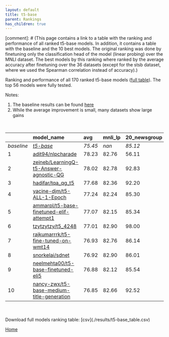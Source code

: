 ```yaml
---
layout: default
title: t5-base
parent: Rankings
has_children: true
---
```

[comment]: # (This page contains a link to a table with the ranking and performance of all ranked t5-base models. In addition, it contains a table with the baseline and the 10 best models. The original ranking was done by finetuning only the classification head of the model (linear probing) over the MNLI dataset.  The best models  by this ranking where ranked by the average accuracy after finetuning over the 36 datasets (except for the stsb dataset, where we used the Spearman correlation instead of accuracy).)

Ranking and performance of all 170 ranked t5-base models ([full table](./results/t5-base_table.csv)).  The top 56 models were fully tested.

Notes:
1. The baseline results can be found [here](t5-base_pretrain_scores_table)
1. While the average improvement is small, many datasets show large gains

<br>


|            | model_name                                                                                                                                                                                                                                                                                                                                                                                                                                                                                                                                                                                                                                                                                                                              | avg     | mnli_lp   | 20_newsgroup   | ag_news   | amazon_reviews_multi   | anli    | boolq   | cb      | cola    | copa    | dbpedia   | esnli   | financial_phrasebank   | imdb    | isear   | mnli    | mrpc    | multirc   | poem_sentiment   | qnli    | qqp     | rotten_tomatoes   | rte     | sst2    | sst_5bins   | stsb    | trec_coarse   | trec_fine   | tweet_ev_emoji   | tweet_ev_emotion   | tweet_ev_hate   | tweet_ev_irony   | tweet_ev_offensive   | tweet_ev_sentiment   | wic     | wnli    | wsc     | yahoo_answers   |
|:-----------|:----------------------------------------------------------------------------------------------------------------------------------------------------------------------------------------------------------------------------------------------------------------------------------------------------------------------------------------------------------------------------------------------------------------------------------------------------------------------------------------------------------------------------------------------------------------------------------------------------------------------------------------------------------------------------------------------------------------------------------------|:--------|:----------|:---------------|:----------|:-----------------------|:--------|:--------|:--------|:--------|:--------|:----------|:--------|:-----------------------|:--------|:--------|:--------|:--------|:----------|:-----------------|:--------|:--------|:------------------|:--------|:--------|:------------|:--------|:--------------|:------------|:-----------------|:-------------------|:----------------|:-----------------|:---------------------|:---------------------|:--------|:--------|:--------|:----------------|
| *baseline* | *[t5-base](t5-base_pretrain_scores_table)*                                                                                                                                                                                                                                                                                                                                                                                                                                                                                                                                                                                                                                                                                              | *75.45* | *nan*     | *85.12*        | *89.42*   | *66.54*                | *47.05* | *76.66* | *75.54* | *81.91* | *49.65* | *76.41*   | *89.72* | *85.30*                | *92.33* | *71.28* | *83.80* | *85.66* | *60.28*   | *74.42*          | *90.38* | *88.94* | *88.61*           | *73.68* | *93.84* | *55.55*     | *85.31* | *97.21*       | *92.33*     | *44.88*          | *79.51*            | *52.74*         | *73.74*          | *84.03*              | *70.21*              | *67.19* | *55.35* | *60.00* | *71.59*         |
| 1          | [adit94/nlpcharade](model_gain_chart?avg=2.78&mnli_lp=nan&20_newsgroup=-29.01&ag_news=2.38&amazon_reviews_multi=4.40&anli=1.58&boolq=10.84&cb=-8.92&cola=-2.62&copa=39.82&dbpedia=12.81&esnli=0.60&financial_phrasebank=1.31&imdb=-10.84&isear=26.32&mnli=8.64&mrpc=3.06&multirc=12.08&poem_sentiment=-29.04&qnli=-34.05&qqp=1.74&rotten_tomatoes=-36.72&rte=16.64&sst2=-9.88&sst_5bins=18.68&stsb=-5.99&trec_coarse=-30.77&trec_fine=-0.01&tweet_ev_emoji=47.56&tweet_ev_emotion=10.81&tweet_ev_hate=21.50&tweet_ev_irony=10.21&tweet_ev_offensive=-13.09&tweet_ev_sentiment=16.40&wic=4.61&wnli=0.99&wsc=17.17&yahoo_answers=21.01&model_name=adit94%2Fnlpcharade&base_name=t5-base)                                                  | 78.23   | 82.76     | 56.11          | 91.80     | 70.95                  | 48.62   | 87.50   | 66.61   | 79.29   | 89.47   | 89.21     | 90.32   | 86.62                  | 81.49   | 97.60   | 92.44   | 88.73   | 72.36     | 45.38            | 56.34   | 90.68   | 51.89             | 90.32   | 83.95   | 74.23       | 79.33   | 66.44         | 92.32       | 92.44            | 90.32              | 74.23           | 83.95            | 70.95                | 86.62                | 71.80   | 56.34   | 77.17   | 92.60           |
| 2          | [zeineb/LearningQ-t5-Answer-agnostic-QG](model_gain_chart?avg=2.57&mnli_lp=nan&20_newsgroup=7.72&ag_news=-17.39&amazon_reviews_multi=25.92&anli=1.23&boolq=9.06&cb=-16.52&cola=5.10&copa=19.00&dbpedia=10.13&esnli=0.83&financial_phrasebank=-11.30&imdb=-25.69&isear=4.79&mnli=2.87&mrpc=5.14&multirc=-1.63&poem_sentiment=19.27&qnli=2.07&qqp=-1.06&rotten_tomatoes=-14.12&rte=0.32&sst2=-7.16&sst_5bins=29.45&stsb=-7.36&trec_coarse=-41.73&trec_fine=-3.21&tweet_ev_emoji=45.67&tweet_ev_emotion=1.98&tweet_ev_hate=-1.25&tweet_ev_irony=0.75&tweet_ev_offensive=0.97&tweet_ev_sentiment=0.21&wic=22.41&wnli=-0.42&wsc=12.49&yahoo_answers=13.94&model_name=zeineb%2FLearningQ-t5-Answer-agnostic-QG&base_name=t5-base)             | 78.02   | 82.78     | 92.83          | 72.03     | 92.46                  | 48.28   | 85.71   | 59.01   | 87.01   | 68.65   | 86.54     | 90.55   | 74.01                  | 66.64   | 76.07   | 86.68   | 90.81   | 58.65     | 93.69            | 92.46   | 87.88   | 74.49             | 74.01   | 86.68   | 85.00       | 77.95   | 55.48         | 89.12       | 90.55            | 81.49              | 51.48           | 74.49            | 85.00                | 70.42                | 89.60   | 54.93   | 72.49   | 85.53           |
| 3          | [hadifar/tqa_qg_t5](model_gain_chart?avg=2.23&mnli_lp=nan&20_newsgroup=7.08&ag_news=-18.15&amazon_reviews_multi=19.06&anli=1.48&boolq=21.14&cb=13.39&cola=1.12&copa=6.23&dbpedia=9.43&esnli=-41.19&financial_phrasebank=-39.30&imdb=-3.77&isear=21.34&mnli=8.51&mrpc=-15.91&multirc=33.87&poem_sentiment=18.40&qnli=-10.96&qqp=0.50&rotten_tomatoes=-32.27&rte=-24.39&sst2=-27.36&sst_5bins=38.14&stsb=6.69&trec_coarse=-14.52&trec_fine=5.67&tweet_ev_emoji=37.17&tweet_ev_emotion=-26.95&tweet_ev_hate=23.16&tweet_ev_irony=10.33&tweet_ev_offensive=-13.39&tweet_ev_sentiment=15.58&wic=-15.24&wnli=35.35&wsc=23.60&yahoo_answers=6.41&model_name=hadifar%2Ftqa_qg_t5&base_name=t5-base)                                             | 77.68   | 82.36     | 92.20          | 71.27     | 85.60                  | 48.53   | 97.80   | 88.93   | 83.03   | 55.88   | 85.83     | 48.53   | 46.01                  | 88.56   | 92.62   | 92.31   | 69.75   | 94.15     | 92.82            | 79.42   | 89.43   | 56.33             | 49.30   | 66.48   | 93.69       | 92.00   | 82.69         | 98.00       | 82.05            | 52.56              | 75.89           | 84.07            | 70.64                | 85.79                | 51.95   | 90.71   | 83.60   | 78.00           |
| 4          | [yacine-djm/t5-ALL-1-Epoch](model_gain_chart?avg=1.79&mnli_lp=nan&20_newsgroup=0.19&ag_news=0.21&amazon_reviews_multi=0.32&anli=3.45&boolq=3.01&cb=13.75&cola=0.16&copa=5.35&dbpedia=0.93&esnli=0.50&financial_phrasebank=-0.00&imdb=0.06&isear=-0.68&mnli=2.82&mrpc=3.06&multirc=0.63&poem_sentiment=8.27&qnli=1.97&qqp=1.96&rotten_tomatoes=0.42&rte=6.10&sst2=0.32&sst_5bins=-1.16&stsb=3.19&trec_coarse=0.39&trec_fine=-0.73&tweet_ev_emoji=0.15&tweet_ev_emotion=1.91&tweet_ev_hate=0.16&tweet_ev_irony=1.13&tweet_ev_offensive=0.27&tweet_ev_sentiment=-0.49&wic=3.65&wnli=-0.42&wsc=3.46&yahoo_answers=0.14&model_name=yacine-djm%2Ft5-ALL-1-Epoch&base_name=t5-base)                                                            | 77.24   | 82.24     | 85.30          | 89.63     | 66.86                  | 50.50   | 79.66   | 89.29   | 82.07   | 55.00   | 77.33     | 90.22   | 85.30                  | 92.39   | 70.60   | 86.63   | 88.73   | 60.91     | 82.69            | 92.35   | 90.90   | 89.02             | 79.78   | 94.15   | 54.39       | 88.51   | 97.60         | 91.60       | 45.03            | 81.42              | 52.90           | 74.87            | 84.30                | 69.72                | 70.85   | 54.93   | 63.46   | 71.73           |
| 5          | [ammarpl/t5-base-finetuned-elif-attempt1](model_gain_chart?avg=1.62&mnli_lp=nan&20_newsgroup=0.23&ag_news=-0.22&amazon_reviews_multi=-0.26&anli=1.45&boolq=2.00&cb=17.32&cola=-0.03&copa=5.35&dbpedia=0.53&esnli=0.41&financial_phrasebank=0.09&imdb=0.32&isear=1.47&mnli=3.30&mrpc=0.61&multirc=0.82&poem_sentiment=5.38&qnli=2.55&qqp=1.79&rotten_tomatoes=-1.27&rte=0.32&sst2=-0.72&sst_5bins=-0.53&stsb=2.43&trec_coarse=0.59&trec_fine=0.27&tweet_ev_emoji=1.08&tweet_ev_emotion=2.40&tweet_ev_hate=1.04&tweet_ev_irony=4.19&tweet_ev_offensive=-0.66&tweet_ev_sentiment=0.14&wic=2.55&wnli=0.99&wsc=3.46&yahoo_answers=-0.96&model_name=ammarpl%2Ft5-base-finetuned-elif-attempt1&base_name=t5-base)                              | 77.07   | 82.15     | 85.34          | 89.20     | 66.28                  | 48.50   | 78.65   | 92.86   | 81.88   | 55.00   | 76.93     | 90.14   | 85.40                  | 92.65   | 72.75   | 87.10   | 86.27   | 61.10     | 79.81            | 92.93   | 90.72   | 87.34             | 74.01   | 93.12   | 55.02       | 87.75   | 97.80         | 92.60       | 45.96            | 81.91              | 53.77           | 77.93            | 83.37                | 70.35                | 69.75   | 56.34   | 63.46   | 70.63           |
| 6          | [tzytzytzy/t5_4248](model_gain_chart?avg=1.56&mnli_lp=nan&20_newsgroup=12.88&ag_news=-17.12&amazon_reviews_multi=-20.34&anli=1.42&boolq=2.67&cb=11.96&cola=-0.13&copa=11.78&dbpedia=9.60&esnli=0.81&financial_phrasebank=-3.88&imdb=-36.31&isear=0.42&mnli=-6.55&mrpc=4.29&multirc=8.37&poem_sentiment=14.13&qnli=-34.05&qqp=1.73&rotten_tomatoes=5.09&rte=16.85&sst2=-8.24&sst_5bins=11.27&stsb=3.07&trec_coarse=-4.69&trec_fine=-7.71&tweet_ev_emoji=7.61&tweet_ev_emotion=-5.40&tweet_ev_hate=30.40&tweet_ev_irony=-2.97&tweet_ev_offensive=3.20&tweet_ev_sentiment=22.43&wic=-3.73&wnli=-6.88&wsc=29.13&yahoo_answers=5.14&model_name=tzytzytzy%2Ft5_4248&base_name=t5-base)                                                        | 77.01   | 82.90     | 98.00          | 72.29     | 46.20                  | 48.47   | 79.33   | 87.50   | 81.78   | 61.43   | 86.01     | 90.53   | 81.42                  | 56.02   | 71.70   | 77.26   | 89.95   | 68.65     | 88.56            | 56.34   | 90.67   | 93.69             | 90.53   | 85.60   | 66.82       | 88.38   | 92.52         | 84.62       | 52.49            | 74.11              | 83.14           | 70.77            | 87.24                | 92.64                | 63.46   | 48.47   | 89.13   | 76.73           |
| 7          | [rajkumarrrk/t5-fine-tuned-on-wmt14](model_gain_chart?avg=1.48&mnli_lp=nan&20_newsgroup=1.02&ag_news=0.15&amazon_reviews_multi=0.40&anli=1.48&boolq=2.49&cb=10.18&cola=-0.42&copa=3.35&dbpedia=0.83&esnli=0.93&financial_phrasebank=-1.80&imdb=0.36&isear=0.49&mnli=2.97&mrpc=-0.12&multirc=0.24&poem_sentiment=10.19&qnli=2.11&qqp=1.70&rotten_tomatoes=-0.71&rte=4.30&sst2=-0.60&sst_5bins=-0.71&stsb=2.82&trec_coarse=0.99&trec_fine=-0.33&tweet_ev_emoji=0.10&tweet_ev_emotion=1.56&tweet_ev_hate=-0.18&tweet_ev_irony=2.02&tweet_ev_offensive=1.08&tweet_ev_sentiment=-0.04&wic=1.93&wnli=0.99&wsc=3.46&yahoo_answers=0.18&model_name=rajkumarrrk%2Ft5-fine-tuned-on-wmt14&base_name=t5-base)                                      | 76.93   | 82.76     | 86.14          | 89.57     | 66.94                  | 48.53   | 79.14   | 85.71   | 81.50   | 53.00   | 77.23     | 90.66   | 83.50                  | 92.69   | 71.77   | 86.77   | 85.54   | 60.52     | 84.62            | 92.49   | 90.63   | 87.90             | 77.98   | 93.23   | 54.84       | 88.13   | 98.20         | 92.00       | 44.98            | 81.07              | 52.56           | 75.77            | 85.12                | 70.17                | 69.12   | 56.34   | 63.46   | 71.77           |
| 8          | [snorkelai/sdnet](model_gain_chart?avg=1.47&mnli_lp=nan&20_newsgroup=0.89&ag_news=-0.29&amazon_reviews_multi=-0.22&anli=1.42&boolq=2.67&cb=8.39&cola=-0.13&copa=-2.65&dbpedia=0.89&esnli=0.81&financial_phrasebank=0.30&imdb=0.19&isear=0.17&mnli=3.43&mrpc=4.29&multirc=0.59&poem_sentiment=10.19&qnli=2.26&qqp=1.80&rotten_tomatoes=0.14&rte=3.57&sst2=0.09&sst_5bins=0.47&stsb=3.60&trec_coarse=0.59&trec_fine=0.47&tweet_ev_emoji=1.31&tweet_ev_emotion=2.83&tweet_ev_hate=-0.41&tweet_ev_irony=2.79&tweet_ev_offensive=-0.90&tweet_ev_sentiment=0.32&wic=1.46&wnli=0.99&wsc=0.58&yahoo_answers=0.11&model_name=snorkelai%2Fsdnet&base_name=t5-base)                                                                                | 76.92   | 82.90     | 86.01          | 89.13     | 66.32                  | 48.47   | 79.33   | 83.93   | 81.78   | 47.00   | 77.30     | 90.53   | 85.60                  | 92.52   | 71.45   | 87.24   | 89.95   | 60.87     | 84.62            | 92.64   | 90.74   | 88.74             | 77.26   | 93.92   | 56.02       | 88.92   | 97.80         | 92.80       | 46.20            | 82.34              | 52.32           | 76.53            | 83.14                | 70.53                | 68.65   | 56.34   | 60.58   | 71.70           |
| 9          | [neelmehta00/t5-base-finetuned-eli5](model_gain_chart?avg=1.43&mnli_lp=nan&20_newsgroup=0.42&ag_news=-0.19&amazon_reviews_multi=0.06&anli=0.14&boolq=2.09&cb=10.18&cola=0.83&copa=5.35&dbpedia=0.96&esnli=0.66&financial_phrasebank=-0.80&imdb=0.35&isear=0.36&mnli=2.81&mrpc=3.31&multirc=-0.11&poem_sentiment=6.35&qnli=2.46&qqp=1.88&rotten_tomatoes=-0.33&rte=2.49&sst2=0.20&sst_5bins=0.10&stsb=3.39&trec_coarse=0.39&trec_fine=-0.13&tweet_ev_emoji=0.90&tweet_ev_emotion=1.91&tweet_ev_hate=-0.01&tweet_ev_irony=4.83&tweet_ev_offensive=1.31&tweet_ev_sentiment=-0.39&wic=2.24&wnli=-1.83&wsc=-1.35&yahoo_answers=0.58&model_name=neelmehta00%2Ft5-base-finetuned-eli5&base_name=t5-base)                                       | 76.88   | 82.12     | 85.54          | 89.23     | 66.60                  | 47.19   | 78.75   | 85.71   | 82.74   | 55.00   | 77.37     | 90.38   | 84.50                  | 92.68   | 71.64   | 86.62   | 88.97   | 60.17     | 80.77            | 92.84   | 90.81   | 88.27             | 76.17   | 94.04   | 55.66       | 88.70   | 97.60         | 92.20       | 45.79            | 81.42              | 52.73           | 78.57            | 85.35                | 69.82                | 69.44   | 53.52   | 58.65   | 72.17           |
| 10         | [nancy-zwx/t5-base-medium-title-generation](model_gain_chart?avg=1.40&mnli_lp=nan&20_newsgroup=7.41&ag_news=-13.15&amazon_reviews_multi=26.25&anli=3.33&boolq=1.92&cb=-20.54&cola=0.25&copa=10.75&dbpedia=9.17&esnli=-39.35&financial_phrasebank=-9.85&imdb=-9.50&isear=15.03&mnli=8.99&mrpc=3.55&multirc=28.69&poem_sentiment=-28.83&qnli=-14.93&qqp=1.70&rotten_tomatoes=-9.78&rte=-17.34&sst2=-6.77&sst_5bins=29.22&stsb=3.03&trec_coarse=-3.98&trec_fine=-37.04&tweet_ev_emoji=11.45&tweet_ev_emotion=11.12&tweet_ev_hate=-2.36&tweet_ev_irony=11.02&tweet_ev_offensive=-13.49&tweet_ev_sentiment=16.85&wic=4.77&wnli=35.28&wsc=11.33&yahoo_answers=26.21&model_name=nancy-zwx%2Ft5-base-medium-title-generation&base_name=t5-base) | 76.85   | 82.66     | 92.52          | 76.27     | 92.79                  | 50.38   | 78.57   | 55.00   | 82.17   | 60.40   | 85.58     | 50.38   | 75.45                  | 82.83   | 86.31   | 92.79   | 89.22   | 88.97     | 45.59            | 75.45   | 90.64   | 78.83             | 56.34   | 87.06   | 84.77       | 88.34   | 93.23         | 55.29       | 56.34            | 90.64              | 50.38           | 84.77            | 70.55                | 87.06                | 71.97   | 90.64   | 71.33   | 97.80           |


<br>
<br>
Download full models ranking table: [csv](./results/t5-base_table.csv)

[Home](Home)